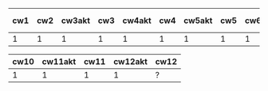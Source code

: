 | cw1 | cw2 | cw3akt | cw3 | cw4akt | cw4 | cw5akt | cw5 | cw6 | cw7akt | cw7 | cw8akt | cw8 | k1 pkt |
|-----|-----|--------|-----|--------|-----|--------|-----|-----|--------|-----|--------|-----|--------|
|   1 |   1 |      1 |   1 |      1 |   1 |      1 |   1 |   1 |      1 |   1 |      1 |   1 |     44 |

| cw10 | cw11akt | cw11 | cw12akt | cw12 |
|------|---------|------|---------|------|
|    1 |       1 |    1 |       1 | ?    |
